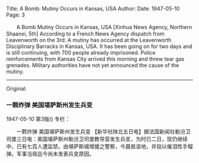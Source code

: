 Title: A Bomb: Mutiny Occurs in Kansas, USA
Author:
Date: 1947-05-10
Page: 3

　　A Bomb
    Mutiny Occurs in Kansas, USA
    [Xinhua News Agency, Northern Shaanxi, 5th] According to a French News Agency dispatch from Leavenworth on the 3rd: A mutiny has occurred at the Leavenworth Disciplinary Barracks in Kansas, USA. It has been going on for two days and is still continuing, with 700 people already imprisoned. Police reinforcements from Kansas City arrived this morning and threw tear gas grenades. Military authorities have not yet announced the cause of the mutiny.



<hr /> 

Original: 


### 一颗炸弹  美国堪萨斯州发生兵变

1947-05-10
第3版()
专栏：

　　一颗炸弹
    美国堪萨斯州发生兵变
    【新华社陕北五日电】据法国新闻社勒汾卫司堡三日电：美国堪萨斯州勒汾卫司堡教导营发生兵变，为时已二日，现仍继续中，已有七百人遭监禁。由堪萨斯城增援之警察，今晨抵该地，并投以催泪性手榴弹。军事当局迄今尚未发表兵变原因。
